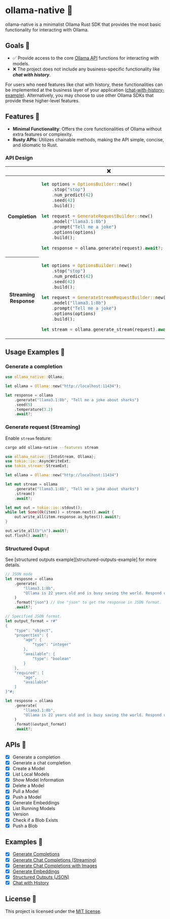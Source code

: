 # ollama-native 🐑
ollama-native is a minimalist Ollama Rust SDK that provides the most basic functionality for interacting with Ollama.

## Goals 🎯
- ✅ Provide access to the core [Ollama API][ollama-api-doc] functions for interacting with models.
- ❌ The project does not include any business-specific functionality like _**chat with history**_.

For users who need features like chat with history, these functionalities can be implemented at the business layer of your application ([chat-with-history-example][chat-with-history]). Alternatively, you may choose to use other Ollama SDKs that provide these higher-level features.

## Features 🧬
- **Minimal Functionality**: Offers the core functionalities of Ollama without extra features or complexity.
- **Rusty APIs**: Utilizes chainable methods, making the API simple, concise, and idiomatic to Rust.

### API Design
<table>
    <thead><tr>
        <th ></th>
        <th style="text-align: center;">❌</th>
        <th style="text-align: center;">✅</th>
    </tr></thead>
<tbody>
<tr>
<th>Completion</th>
</td><td>

```rust
let options = OptionsBuilder::new()
    .stop("stop")
    .num_predict(42)
    .seed(42)
    .build();

let request = GenerateRequestBuilder::new()
    .model("llama3.1:8b")
    .prompt("Tell me a joke")
    .options(options)
    .build();

let response = ollama.generate(request).await?;
```

</td><td>

```rust
let response = ollama
    .generate("llama3.1:8b", "Tell me a joke")
    .stop("stop")
    .num_predict(42)
    .seed(42)
    .await?;
```

</td></tr>
<tr>
<th>Streaming Response</th>
</td><td>

```rust
let options = OptionsBuilder::new()
    .stop("stop")
    .num_predict(42)
    .seed(42)
    .build();

let request = GenerateStreamRequestBuilder::new()
    .model("llama3.1:8b")
    .prompt("Tell me a joke")
    .options(options)
    .build();

let stream = ollama.generate_stream(request).await?;
```

</td><td>

```rust
let stream = ollama
    .generate("llama3.1:8b", "Tell me a joke")
    .stop("stop")
    .num_predict(42)
    .seed(42)
    .stream() // Specify streaming response.
    .await?;
```

</td></tr>
</tbody></table>

## Usage Examples 🔦

### Generate a completion
```rust
use ollama_native::Ollama;

let ollama = Ollama::new("http://localhost:11434");

let response = ollama
    .generate("llama3.1:8b", "Tell me a joke about sharks")
    .seed(5)
    .temperature(3.2)
    .await?;
```

### Generate request (Streaming)
Enable `stream` feature:
```sh
cargo add ollama-native --features stream
```
```rust
use ollama_native::{IntoStream, Ollama};
use tokio::io::AsyncWriteExt;
use tokio_stream::StreamExt;

let ollama = Ollama::new("http://localhost:11434")

let mut stream = ollama
    .generate("llama3.1:8b", "Tell me a joke about sharks")
    .stream()
    .await?;

let mut out = tokio::io::stdout();
while let Some(Ok(item)) = stream.next().await {
    out.write_all(item.response.as_bytes()).await?;
}

out.write_all(b"\n").await?;
out.flush().await?;
```

### Structured Ouput
See [structured outputs example][structured-outputs-example] for more details.
```rust
// JSON mode
let resposne = ollama
    .generate(
        "llama3.1:8b",
        "Ollama is 22 years old and is busy saving the world. Respond using JSON",
    )
    .format("json") // Use "json" to get the response in JSON format.
    .await?;

// Specified JSON format.
let output_format = r#"
{
    "type": "object",
    "properties": {
        "age": {
            "type": "integer"
        },
        "available": {
            "type": "boolean"
        }
    },
    "required": [
        "age",
        "available"
    ]
}"#;

let resposne = ollama
    .generate(
        "llama3.1:8b",
        "Ollama is 22 years old and is busy saving the world. Respond using JSON",
    )
    .format(&output_format)
    .await?;
```

## APIs 📝
- [x] Generate a completion
- [x] Generate a chat completion
- [x] Create a Model
- [x] List Local Models
- [x] Show Model Information
- [x] Delete a Model
- [x] Pull a Model
- [x] Push a Model
- [x] Generate Embeddings
- [x] List Running Models
- [x] Version
- [x] Check if a Blob Exists
- [x] Push a Blob

## Examples 📖
- [x] [Generate Completions][generate-completion]
- [x] [Generate Chat Completions (Streaming)][chat-request-stream]
- [x] [Generate Chat Completions with Images][chat-with-images]
- [x] [Generate Embeddings][generate-embeddings]
- [x] [Structured Outputs (JSON)][structured-outputs]
- [x] [Chat with History][chat-with-history]

## License 📄
This project is licensed under the [MIT license][license].

[examples]: https://github.com/ZBcheng/ollama-native/tree/main/examples
[generate-completion]: https://github.com/ZBcheng/ollama-native/blob/main/examples/generate_completions.rs
[chat-request-stream]: https://github.com/ZBcheng/ollama-native/blob/main/examples/chat_request_stream.rs
[chat-with-images]: https://github.com/ZBcheng/ollama-native/blob/main/examples/chat_with_images.rs
[generate-embeddings]: https://github.com/ZBcheng/ollama-native/blob/main/examples/generate_embeddings.rs
[structured-outputs]: https://github.com/ZBcheng/ollama-native/blob/main/examples/structured_outputs.rs
[chat-with-history]: https://github.com/ZBcheng/ollama-native/blob/main/examples/chat_with_history.rs
[ollama-api-doc]: https://github.com/ollama/ollama/blob/main/docs/api.md
[license]: https://github.com/ZBcheng/ollama-native/blob/main/LICENSE